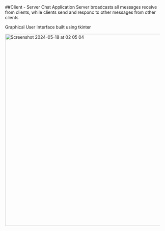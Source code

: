 ##Client - Server Chat Application
Server broadcasts all messages receive from clients, while clients send and responc to other messages from other clients

Graphical User Interface built using tkinter

<img width="625" alt="Screenshot 2024-05-18 at 02 05 04" src="https://github.com/Beehive324/GuiChat/assets/63168364/3df1e6fd-565c-4ebe-83de-2f9ad5a30edd">
